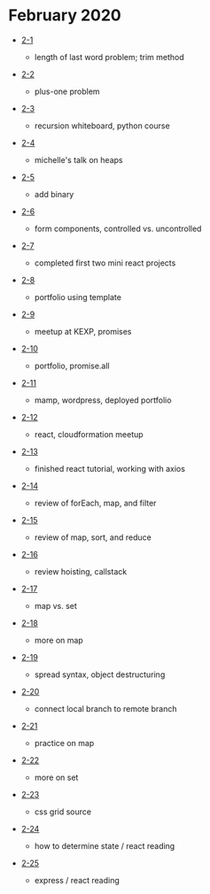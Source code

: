 # February 2020

- [2-1](./days/2-1.md)
  - length of last word problem; trim method

- [2-2](./days/2-2.md)
  - plus-one problem

- [2-3](./days/2-3.md)
  - recursion whiteboard, python course

- [2-4](./days/2-4.md)
  - michelle's talk on heaps

- [2-5](./days/2-5.md)
  - add binary

- [2-6](./days/2-6.md)
  - form components, controlled vs. uncontrolled

- [2-7](./days/2-7.md)
  - completed first two mini react projects

- [2-8](./days/2-8.md)
  - portfolio using template

- [2-9](./days/2-9.md) 
  - meetup at KEXP, promises

- [2-10](./days/2-10.md) 
  - portfolio, promise.all

- [2-11](./days/2-11.md) 
  - mamp, wordpress, deployed portfolio

- [2-12](./days/2-12.md) 
  - react, cloudformation meetup
  
- [2-13](./days/2-13.md) 
  - finished react tutorial, working with axios

- [2-14](./days/2-14.md) 
  - review of forEach, map, and filter 
  
- [2-15](./days/2-15.md) 
  - review of map, sort, and reduce
  
- [2-16](./days/2-16.md) 
  - review hoisting, callstack

- [2-17](./days/2-17.md) 
  - map vs. set 

- [2-18](./days/2-18.md) 
  - more on map

- [2-19](./days/2-19.md) 
  - spread syntax, object destructuring

- [2-20](./days/2-20.md) 
  - connect local branch to remote branch

- [2-21](./days/2-21.md) 
  - practice on map

- [2-22](./days/2-22.md) 
  - more on set

- [2-23](./days/2-23.md) 
  - css grid source

- [2-24](./days/2-24.md) 
  - how to determine state / react reading

- [2-25](./days/2-25.md) 
  - express / react reading